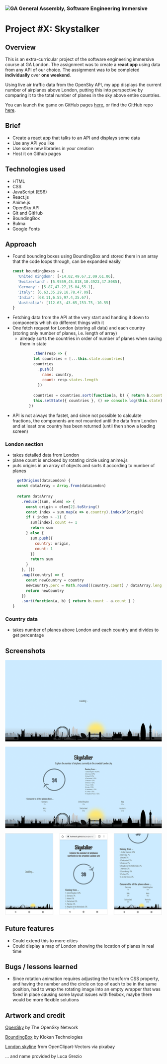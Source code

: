 
### ![GA](https://cloud.githubusercontent.com/assets/40461/8183776/469f976e-1432-11e5-8199-6ac91363302b.png) General Assembly, Software Engineering Immersive
# Project #X: Skystalker
 

## Overview

This is an extra-curricular project of the software engineering immersive course at GA London. The assignment was to create a **react app** using data from any API of our choice. The assignment was to be completed **individually** over **one weekend**. 

Using live air traffic data from the OpenSky API, my app displays the current number of airplanes above London, putting this into perspective by comparing it to the total number of planes in the sky above entire countries.

You can launch the game on GitHub pages [here](https://katheich.github.io/project-x/), or find the GitHub repo [here](https://github.com/katheich/project-x).

## Brief

- Create a react app that talks to an API and displays some data
- Use any API you like
- Use some new libraries in your creation
- Host it on Github pages

## Technologies used

- HTML
- CSS
- JavaScript (ES6)
- React.js
- Anime.js
- OpenSky API
- Git and GitHub
- BoundingBox
- Bulma
- Google Fonts

## Approach

- Found bounding boxes using BoundingBox and stored them in an array that the code loops through, can be expanded easily
  ```js
  const boundingBoxes = {
    'United Kingdom': [-14.02,49.67,2.09,61.06],
    'Switzerland': [5.9559,45.818,10.4923,47.8085],
    'Germany': [5.87,47.27,15.04,55.1],
    'Italy': [6.63,35.29,18.78,47.09],
    'India': [68.11,6.55,97.4,35.67],
    'Australia': [112.63,-43.65,153.75,-10.55]
  }
  ```
- Fetching data from the API at the very start and handing it down to components which do different things with it
- One fetch request for London (storing all data) and each country (storing only number of planes, i.e. length of array)
  - already sorts the countries in order of number of planes when saving them in state
    ```js
          .then(resp => {
          let countries = [...this.state.countries]
          countries
            .push({
              name: country,
              count: resp.states.length
            })

          countries = countries.sort(function(a, b) { return b.count - a.count } )
          this.setState({ countries }, () => console.log(this.state))
        })
    ```
- API is not always the fastet, and since not possible to calculate fractions, the components are not mounted until the data from London and at least one country has been returned (until then show a loading screen)

### London section
- takes detailed data from London
- plane count is enclosed by rotating circle using anime.js
- puts origins in an array of objects and sorts it according to number of planes
  ```js
    getOrigins(dataLondon) {
    const dataArray = Array.from(dataLondon)
    
    return dataArray
      .reduce((sum, elem) => {
        const origin = elem[2].toString()
        const index = sum.map(e => e.country).indexOf(origin)
        if ( index > -1) {
          sum[index].count += 1
          return sum
        } else {
          sum.push({
            country: origin,
            count: 1
          })
          return sum
        }
      }, [])
      .map((country) => {
        const newCountry = country
        newCountry.perc = Math.round((country.count) / dataArray.length * 100)
        return newCountry
      })
      .sort(function(a, b) { return b.count - a.count } )
  }
  ```

###  Country data
- takes number of planes above London and each country and divides to get percentage

## Screenshots

![Loading screen](./src/images/screenshots/loading-fullscreen.png)

![Full screen](./src/images/screenshots/fullscreen.png)

![Mobile screens](./src/images/screenshots/mobile.png)

## Future features

- Could extend this to more cities
- Could display a map of London showing the location of planes in real time

## Bugs / lessons learned

- Since rotation animation requires adjusting the transform CSS property, and having the number and the circle on top of each to be in the same position, had to wrap the rotating image into an empty wrapper that was fixed in place causing some layout issues with flexbox, maybe there would be more flexible solutions


## Artwork and credit

[OpenSky](https://opensky-network.org/apidoc/) by The OpenSky Network

[BoundingBox](https://boundingbox.klokantech.com/) by Klokan Technologies

[London skyline](https://pixabay.com/vectors/london-skyline-silhouette-city-155996/) from OpenClipart-Vectors via pixabay

... and name provided by Luca Grezio